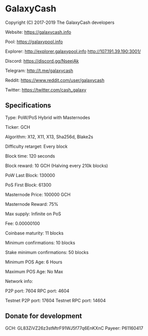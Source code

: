 GalaxyCash
======
Copyright (C) 2017-2019 The GalaxyCash developers


Website:                                    https://galaxycash.info

Pool:                                       https://galaxypool.info

Explorer:                                   http://explorer.galaxypool.info http://107.191.39.190:3001/

Discord:                                    https://discord.gg/NseejAk

Telegram:                                   http://t.me/galaxycash

Reddit:                                     https://www.reddit.com/user/galaxycash

Twitter:                                    https://twitter.com/cash_galaxy

Specifications
--------------
Type:                                       PoW/PoS Hybrid with Masternodes

Ticker:                                     GCH

Algorithm:                                  X12, X11, X13, Sha256d, Blake2s

Difficulty retarget:                        Every block

Block time:                                 120 seconds

Block reward:                               10 GCH (Halving every 210k blocks)

PoW Last Block:                             130000

PoS First Block:                            61300

Masternode Price:                           100000 GCH

Masternode Reward:                          75%


Max supply:                                 Infinite on PoS

Fee:                                        0.00000100

Coinbase maturity:                          11 blocks

Minimum confirmations:                      10 blocks

Stake minimum confirmations:                50 blocks

Minimum POS Age:                            6 Hours

Maximum POS Age:                            No Max

Network info:

P2P port:                                   7604
RPC port:                                   4604

Testnet P2P port:                           17604
Testnet RPC port:                           14604


Donate for development
--------------

GCH:                                        GL83ZiVZ26z3stMtrF91WJ5f77q6EnKXnC
Payeer:                                     P61160417



